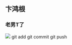 ## 卞鸿根
### 老男T了
![](https://qgt-style.oss-cn-hangzhou.aliyuncs.com/newcoursep4/g1/g1-2-2/tenor.gif)
git add
git commit
git push
